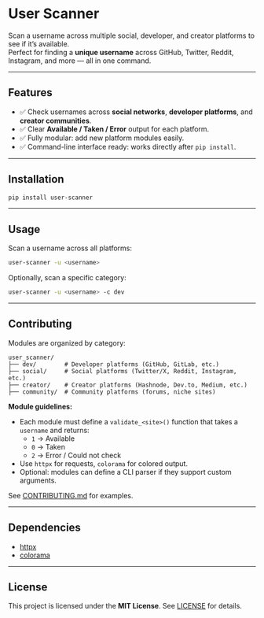 # User Scanner

Scan a username across multiple social, developer, and creator platforms to see if it’s available.  
Perfect for finding a **unique username** across GitHub, Twitter, Reddit, Instagram, and more — all in one command.

---

## Features

- ✅ Check usernames across **social networks**, **developer platforms**, and **creator communities**.
- ✅ Clear **Available / Taken / Error** output for each platform.
- ✅ Fully modular: add new platform modules easily.
- ✅ Command-line interface ready: works directly after `pip install`.

---

## Installation

```bash
pip install user-scanner
```

---

## Usage

Scan a username across all platforms:

```bash
user-scanner -u <username>
```
Optionally, scan a specific category:

```bash
user-scanner -u <username> -c dev
```

---

## Contributing

Modules are organized by category:

```
user_scanner/
├── dev/        # Developer platforms (GitHub, GitLab, etc.)
├── social/     # Social platforms (Twitter/X, Reddit, Instagram, etc.)
├── creator/    # Creator platforms (Hashnode, Dev.to, Medium, etc.)
├── community/  # Community platforms (forums, niche sites)
```

**Module guidelines:**
- Each module must define a `validate_<site>()` function that takes a `username` and returns:
  - `1` → Available  
  - `0` → Taken  
  - `2` → Error / Could not check
- Use `httpx` for requests, `colorama` for colored output.
- Optional: modules can define a CLI parser if they support custom arguments.

See [CONTRIBUTING.md](CONTRIBUTING.md) for examples.

---

## Dependencies
- [httpx](https://pypi.org/project/httpx/)
- [colorama](https://pypi.org/project/colorama/)

---

## License

This project is licensed under the **MIT License**. See [LICENSE](LICENSE) for details.
